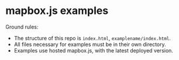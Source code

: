 # mapbox.js examples

Ground rules:

* The structure of this repo is `index.html`, `examplename/index.html`.
* All files necessary for examples must be in their own directory.
* Examples use hosted mapbox.js, with the latest deployed version.
